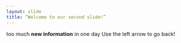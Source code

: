 ```yaml
---
layout: slide
title: “Welcome to our second slide!”
---
```

too much **new information** in one day
Use the left arrow to go back!
